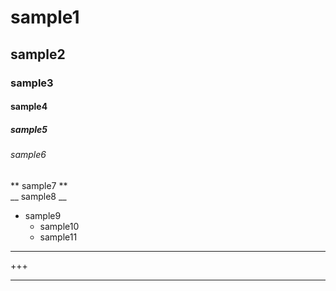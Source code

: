 # sample1  
## sample2  
### sample3  
#### sample4  
##### sample5  
###### sample6  
  
** sample7 **  
__ sample8 __  
  
- sample9  
    + sample10  
    + sample11  
  
***  
+++  
___  
